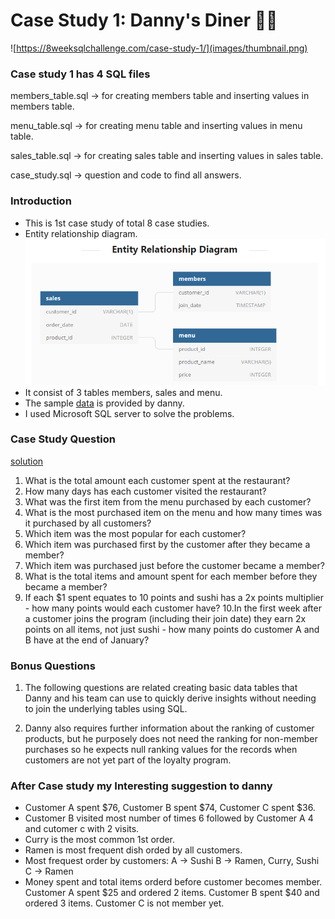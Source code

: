 # Case Study 1: Danny's Diner  🍛🍣
![https://8weeksqlchallenge.com/case-study-1/](images/thumbnail.png)

### Case study 1 has 4 SQL files ###
members_table.sql -> for creating members table and inserting values in members table.

menu_table.sql -> for creating menu table and inserting values in menu table.

sales_table.sql -> for creating sales table and inserting values in sales table.

case_study.sql -> question and code to find all answers.

### Introduction ###
 - This is 1st case study of total 8 case studies. 
 - Entity relationship diagram.
![](images/er_diagram.png)	
 - It consist of 3 tables members, sales and menu.
 - The sample [data](https://8weeksqlchallenge.com/case-study-1/) is provided by danny.
 - I used Microsoft SQL server to solve the problems. 


### Case Study Question ### 
[solution](https://github.com/mayankdubey1996/SQL_case_study/blob/main/1.Dannys_Diner/solution.md)
1. What is the total amount each customer spent at the restaurant?
2. How many days has each customer visited the restaurant?
3. What was the first item from the menu purchased by each customer?
4. What is the most purchased item on the menu and how many times was it purchased by all customers?
5. Which item was the most popular for each customer?
6. Which item was purchased first by the customer after they became a member?
7. Which item was purchased just before the customer became a member?
8. What is the total items and amount spent for each member before they became a member?
9. If each $1 spent equates to 10 points and sushi has a 2x points multiplier - how many points would each customer have?
10.In the first week after a customer joins the program (including their join date) they earn 2x points on all items, not just sushi - how many points do customer A and B have at the end of January?

### Bonus Questions ###
1. The following questions are related creating basic data tables that Danny and his team can use to quickly derive insights without needing to join the underlying tables using SQL.

2. Danny also requires further information about the ranking of customer products, but he purposely does not need the ranking for non-member purchases so he expects null ranking values for the records when customers are not yet part of the loyalty program.

### After Case study my Interesting suggestion to danny ###

- Customer A spent $76, Customer B spent $74, Customer C spent $36.
- Customer B visited most number of times 6 followed by Customer A 4 and cutomer c with 2 visits.
- Curry is the most common 1st order.
- Ramen is most frequent dish orded by all customers.
- Most frequest order by customers:
				A -> Sushi
				B -> Ramen, Curry, Sushi
				C -> Ramen
- Money spent and total items orderd before customer becomes member.
	Customer A spent $25 and ordered 2 items.
	Customer B spent $40 and ordered 3 items.
	Customer C is not member yet.
